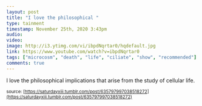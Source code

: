 ```yaml
---
layout: post
title: "I love the philosophical "
type: tainment
timestamp: November 25th, 2020 3:43pm
audio: 
video: 
image: http://i3.ytimg.com/vi/ibpdNqrtar0/hqdefault.jpg
link: https://www.youtube.com/watch?v=ibpdNqrtar0
tags: ["microcosm", "death", "life", "ciliate", "show", "recommended"]
comments: true
---
```

I love the philosophical implications that arise from the study of cellular life.

<small>source: [https://saturdayxiii.tumblr.com/post/635797997038518272](https://saturdayxiii.tumblr.com/post/635797997038518272)</small>